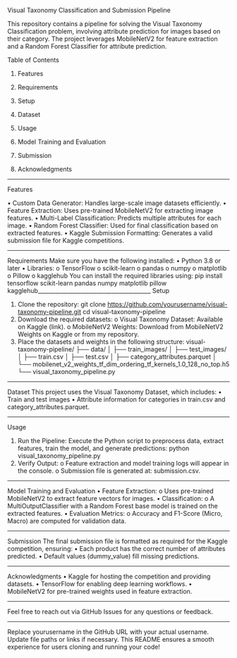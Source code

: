 Visual Taxonomy Classification and Submission Pipeline

This repository contains a pipeline for solving the Visual Taxonomy Classification problem, involving attribute prediction for images based on their category. The project leverages MobileNetV2 for feature extraction and a Random Forest Classifier for attribute prediction.

Table of Contents

1.	Features
   
2.	Requirements
   
3.	Setup
   
4.	Dataset
   
5.	Usage

6.	Model Training and Evaluation
	
7.	Submission
	
8.	Acknowledgments
________________________________________

Features

•	Custom Data Generator: Handles large-scale image datasets efficiently.
•	Feature Extraction: Uses pre-trained MobileNetV2 for extracting image features.
•	Multi-Label Classification: Predicts multiple attributes for each image.
•	Random Forest Classifier: Used for final classification based on extracted features.
•	Kaggle Submission Formatting: Generates a valid submission file for Kaggle competitions.
________________________________________
Requirements
Make sure you have the following installed:
•	Python 3.8 or later
•	Libraries:
o	TensorFlow
o	scikit-learn
o	pandas
o	numpy
o	matplotlib
o	Pillow
o	kagglehub
You can install the required libraries using:
pip install tensorflow scikit-learn pandas numpy matplotlib pillow kagglehub________________________________________
Setup
1.	Clone the repository:
git clone https://github.com/yourusername/visual-taxonomy-pipeline.git
cd visual-taxonomy-pipeline
2.	Download the required datasets:
o	Visual Taxonomy Dataset: Available on Kaggle (link).
o	MobileNetV2 Weights: Download from MobileNetV2 Weights on Kaggle or from my repository.
3.	Place the datasets and weights in the following structure:
visual-taxonomy-pipeline/
├── data/
│   ├── train_images/
│   ├── test_images/
│   ├── train.csv
│   ├── test.csv
│   ├── category_attributes.parquet
│   └── mobilenet_v2_weights_tf_dim_ordering_tf_kernels_1.0_128_no_top.h5
└── visual_taxonomy_pipeline.py
________________________________________
Dataset
This project uses the Visual Taxonomy Dataset, which includes:
•	Train and test images
•	Attribute information for categories in train.csv and category_attributes.parquet.
________________________________________
Usage
1.	Run the Pipeline: Execute the Python script to preprocess data, extract features, train the model, and generate predictions:
python visual_taxonomy_pipeline.py
2.	Verify Output:
o	Feature extraction and model training logs will appear in the console.
o	Submission file is generated at: submission.csv.
________________________________________
Model Training and Evaluation
•	Feature Extraction:
o	Uses pre-trained MobileNetV2 to extract feature vectors for images.
•	Classification:
o	A MultiOutputClassifier with a Random Forest base model is trained on the extracted features.
•	Evaluation Metrics:
o	Accuracy and F1-Score (Micro, Macro) are computed for validation data.
________________________________________
Submission
The final submission file is formatted as required for the Kaggle competition, ensuring:
•	Each product has the correct number of attributes predicted.
•	Default values (dummy_value) fill missing predictions.
________________________________________
Acknowledgments
•	Kaggle for hosting the competition and providing datasets.
•	TensorFlow for enabling deep learning workflows.
•	MobileNetV2 for pre-trained weights used in feature extraction.
________________________________________
Feel free to reach out via GitHub Issues for any questions or feedback.
________________________________________
Replace yourusername in the GitHub URL with your actual username. Update file paths or links if necessary. This README ensures a smooth experience for users cloning and running your code!


